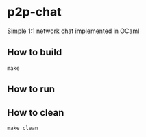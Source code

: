 # p2p-chat
Simple 1:1 network chat implemented in OCaml

## How to build

```
make
```

## How to run

## How to clean

```
make clean
```

